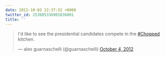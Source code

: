 ```yaml
---
date: 2012-10-03 22:37:52 +0000
twitter_id: 253685336901836801
title: ''
---
```


<blockquote class="twitter-tweet"><p lang="en" dir="ltr">I&#39;d like to see the presidential candidates compete in the <a href="https://twitter.com/hashtag/Chopped?src=hash&amp;ref_src=twsrc%5Etfw">#Chopped</a> kitchen.</p>&mdash; alex guarnaschelli (@guarnaschelli) <a href="https://twitter.com/guarnaschelli/status/253684942574346240?ref_src=twsrc%5Etfw">October 4, 2012</a></blockquote>
<script async src="https://platform.twitter.com/widgets.js" charset="utf-8"></script>
